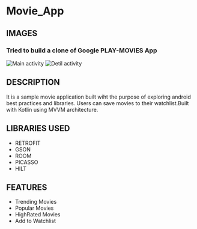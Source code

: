 # Movie_App
## IMAGES
### Tried to build a clone of Google PLAY-MOVIES App
![Main activity](https://static.wixstatic.com/media/fdfbff_f6db01cbc49f4f29a796cf5279f31212~mv2.jpg)
![Detil activity](https://static.wixstatic.com/media/fdfbff_d0b79821ef3a4d83ae1c35ce3f01d90e~mv2.jpg=200x)

## DESCRIPTION
It is a sample movie application built wiht the purpose of exploring android best practices and libraries.
Users can save movies to their watchlist.Built with Kotlin using MVVM architecture.
## LIBRARIES USED
+ RETROFIT 
+ GSON
+ ROOM
+ PICASSO
+ HILT
## FEATURES
+ Trending Movies
+ Popular Movies
+ HighRated Movies
+ Add to Watchlist 




